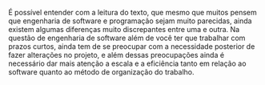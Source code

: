 É possível entender com a leitura do texto, que mesmo que muitos pensem que engenharia de software e programação sejam muito parecidas, ainda existem algumas diferenças muito discrepantes entre uma e outra. Na questão de engenharia de software além de você ter que trabalhar com prazos curtos, ainda tem de se preocupar com a necessidade posterior de fazer alterações no projeto, e além dessas preocupações ainda é necessário dar mais atenção a escala e a eficiência tanto em relação ao software quanto ao método de organização do trabalho.
